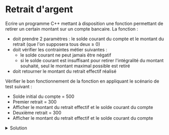 # Retrait d'argent
Ecrire un programme C++ mettant à disposition une fonction permettant de retirer un certain montant sur un compte bancaire.
La fonction :
- doit prendre 2 paramètres : le solde courant du compte et le montant du retrait (que l'on
supposera tous deux ≥ 0)
- doit vérifier les contraintes métier suivantes :
  - le solde courant ne peut jamais être négatif
  - si le solde courant est insuffisant pour retirer l'intégralité du montant souhaité, seul
  le montant maximal possible est retiré
- doit retourner le montant du retrait effectif réalisé

Vérifier le bon fonctionnement de la fonction en appliquant le scénario de test suivant :
- Solde initial du compte = 500
- Premier retrait = 300
- Afficher le montant du retrait effectif et le solde courant du compte
- Deuxième retrait = 300
- Afficher le montant du retrait effectif et le solde courant du compte

<details>
<summary>Solution</summary>

~~~cpp
#include <cstdlib>
#include <iomanip>
#include <iostream>
#include <string>

using namespace std;

double retrait(double montantRetrait,
               double& soldeCourant);
               
void afficher(const string& texte,
              double valeur,
              int precision);

//------------------------------------------------------------
int main() {
   double soldeCourant = 500,
          retraitEffectif;
   retraitEffectif = retrait(300, soldeCourant);
   afficher("Montant retrait effectif = ", retraitEffectif, 1);
   afficher("Solde courant            = ", soldeCourant,    1);
   
   retraitEffectif = retrait(300, soldeCourant);
   afficher("Montant retrait effectif = ", retraitEffectif, 1);
   
   afficher("Solde courant            = ", soldeCourant,    1);
   return EXIT_SUCCESS:
}

//------------------------------------------------------------
double retrait(double  montantRetrait,
               double& soldeCourant) {
   double retraitEffectif;
   if (soldeCourant > montantRetrait) {
      retraitEffectif = montantRetrait;
      soldeCourant = soldeCourant - montantRetrait;
   }
   
   else {
      // soldeCourant <= montantRetrait
      retraitEffectif = soldeCourant;
      soldeCourant = 0;
   }
   
   return retraitEffectif;
}

//------------------------------------------------------------
void afficher(const string& texte, double valeur, int precision) {
   cout << texte << fixed << setprecision(precision) << valeur << endl;
}

//------------------------------------------------------------
// Montant retrait effectif = 300.0
// Solde courant            = 200.0
// Montant retrait effectif = 200.0
// Solde courant            = 0.0

~~~
**NB** La fonction retrait peut s'écrire sans déclaration de variable locale et de façon plus compacte en utilisant <cmath> :
~~~cpp
double retrait(double montantRetrait, double& soldeCourant) {
   montantRetrait = fmin(montantRetrait, soldeCourant); soldeCourant -= montantRetrait;
   return montantRetrait;
}
~~~
</details>
